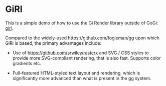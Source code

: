 # GiRl

This is a simple demo of how to use the Gi Render library outside of GoGi: [girl](https://goki.dev/gi/tree/master/girl).

Compared to the widely-used https://github.com/fogleman/gg upon which GiRl is based, the primary advantages include:

* Use of https://github.com/srwiley/rasterx and SVG / CSS styles to provide more SVG-compliant rendering, that is also fast.  Supports color gradients etc.

* Full-featured HTML-styled text layout and rendering, which is significantly more advanced than what is present in the gg system.

